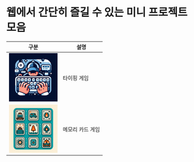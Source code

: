 # 웹에서 간단히 즐길 수 있는 미니 프로젝트 모음

| 구분                                                                    | 설명             |
| ----------------------------------------------------------------------- | ---------------- |
| [<img src="typing-game/icon.png" width="128">](/typing-game/index.html) | 타이핑 게임      |
| [<img src="memory-card/icon.jpg" width="128">](/memory-card/index.html) | 메모리 카드 게임 |
